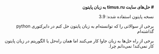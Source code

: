 <p dir="rtl" font-size=20px><strong># حل‌های سایت timus.ru به زبان پایتون</strong></p>

<p dir="rtl">نسخه پایتون استفاده شده: 3.9</p>

<p dir="rtl">برخی از سوالاتی را که توانسته‌ام به زبان پایتون حل کنم در دایرکتوری python گذاشته‌ام</p>

<p dir="rtl">برخی از راه حل‌ها به زبان جاوا کار می‌کنند اما همان راه‌حل یا الگوریتم در زبان پایتون کار نمی‌کند! نمی‌دانم چرا.</p>
